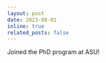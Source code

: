 ```yaml
---
layout: post
date: 2023-08-01
inline: true
related_posts: false
---
```


Joined the PhD program at ASU!
